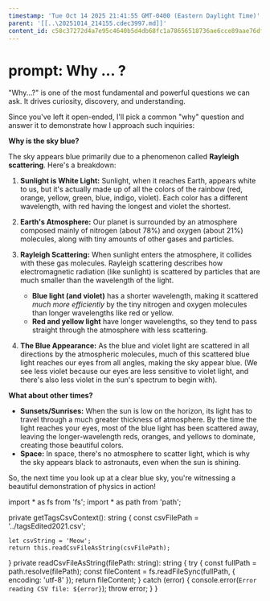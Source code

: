 ```yaml
---
timestamp: 'Tue Oct 14 2025 21:41:55 GMT-0400 (Eastern Daylight Time)'
parent: '[[..\20251014_214155.cdec3997.md]]'
content_id: c58c37272d4a7e95c4640b5d4db68fc1a78656518736ae6cce89aae76dfa7176
---
```


# prompt: Why ... ?

"Why...?" is one of the most fundamental and powerful questions we can ask. It drives curiosity, discovery, and understanding.

Since you've left it open-ended, I'll pick a common "why" question and answer it to demonstrate how I approach such inquiries:

**Why is the sky blue?**

The sky appears blue primarily due to a phenomenon called **Rayleigh scattering**. Here's a breakdown:

1. **Sunlight is White Light:** Sunlight, when it reaches Earth, appears white to us, but it's actually made up of all the colors of the rainbow (red, orange, yellow, green, blue, indigo, violet). Each color has a different wavelength, with red having the longest and violet the shortest.

2. **Earth's Atmosphere:** Our planet is surrounded by an atmosphere composed mainly of nitrogen (about 78%) and oxygen (about 21%) molecules, along with tiny amounts of other gases and particles.

3. **Rayleigh Scattering:** When sunlight enters the atmosphere, it collides with these gas molecules. Rayleigh scattering describes how electromagnetic radiation (like sunlight) is scattered by particles that are much smaller than the wavelength of the light.
   * **Blue light (and violet)** has a shorter wavelength, making it scattered *much more efficiently* by the tiny nitrogen and oxygen molecules than longer wavelengths like red or yellow.
   * **Red and yellow light** have longer wavelengths, so they tend to pass straight through the atmosphere with less scattering.

4. **The Blue Appearance:** As the blue and violet light are scattered in all directions by the atmospheric molecules, much of this scattered blue light reaches our eyes from all angles, making the sky appear blue. (We see less violet because our eyes are less sensitive to violet light, and there's also less violet in the sun's spectrum to begin with).

**What about other times?**

* **Sunsets/Sunrises:** When the sun is low on the horizon, its light has to travel through a much greater thickness of atmosphere. By the time the light reaches your eyes, most of the blue light has been scattered away, leaving the longer-wavelength reds, oranges, and yellows to dominate, creating those beautiful colors.
* **Space:** In space, there's no atmosphere to scatter light, which is why the sky appears black to astronauts, even when the sun is shining.

So, the next time you look up at a clear blue sky, you're witnessing a beautiful demonstration of physics in action!

import \* as fs from 'fs';
import \* as path from 'path';

private getTagsCsvContext(): string {
const csvFilePath = '../tagsEdited2021.csv';

```
let csvString = 'Meow';
return this.readCsvFileAsString(csvFilePath);
```

}
private readCsvFileAsString(filePath: string): string {
try {
const fullPath = path.resolve(filePath);
const fileContent = fs.readFileSync(fullPath, { encoding: 'utf-8' });
return fileContent;
} catch (error) {
console.error(`Error reading CSV file: ${error}`);
throw error;
}
}
